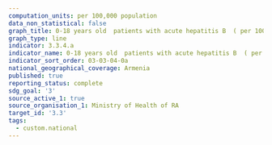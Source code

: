 ```yaml
---
computation_units: per 100,000 population
data_non_statistical: false
graph_title: 0-18 years old  patients with acute hepatitis B  ( per 100,000 population)
graph_type: line
indicator: 3.3.4.a
indicator_name: 0-18 years old  patients with acute hepatitis B  ( per 100,000 population)
indicator_sort_order: 03-03-04-0a
national_geographical_coverage: Armenia
published: true
reporting_status: complete
sdg_goal: '3'
source_active_1: true
source_organisation_1: Ministry of Health of RA
target_id: '3.3'
tags:
  - custom.national
---
```

